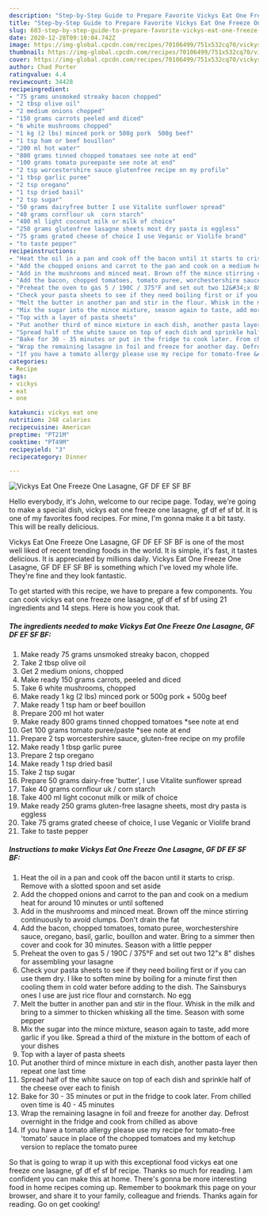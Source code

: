 ```yaml
---
description: "Step-by-Step Guide to Prepare Favorite Vickys Eat One Freeze One Lasagne, GF DF EF SF BF"
title: "Step-by-Step Guide to Prepare Favorite Vickys Eat One Freeze One Lasagne, GF DF EF SF BF"
slug: 603-step-by-step-guide-to-prepare-favorite-vickys-eat-one-freeze-one-lasagne-gf-df-ef-sf-bf
date: 2020-12-28T09:10:04.742Z
image: https://img-global.cpcdn.com/recipes/70106499/751x532cq70/vickys-eat-one-freeze-one-lasagne-gf-df-ef-sf-bf-recipe-main-photo.jpg
thumbnail: https://img-global.cpcdn.com/recipes/70106499/751x532cq70/vickys-eat-one-freeze-one-lasagne-gf-df-ef-sf-bf-recipe-main-photo.jpg
cover: https://img-global.cpcdn.com/recipes/70106499/751x532cq70/vickys-eat-one-freeze-one-lasagne-gf-df-ef-sf-bf-recipe-main-photo.jpg
author: Chad Porter
ratingvalue: 4.4
reviewcount: 34428
recipeingredient:
- "75 grams unsmoked streaky bacon chopped"
- "2 tbsp olive oil"
- "2 medium onions chopped"
- "150 grams carrots peeled and diced"
- "6 white mushrooms chopped"
- "1 kg (2 lbs) minced pork or 500g pork  500g beef"
- "1 tsp ham or beef bouillon"
- "200 ml hot water"
- "800 grams tinned chopped tomatoes see note at end"
- "100 grams tomato pureepaste see note at end"
- "2 tsp worcestershire sauce glutenfree recipe on my profile"
- "1 tbsp garlic puree"
- "2 tsp oregano"
- "1 tsp dried basil"
- "2 tsp sugar"
- "50 grams dairyfree butter I use Vitalite sunflower spread"
- "40 grams cornflour uk  corn starch"
- "400 ml light coconut milk or milk of choice"
- "250 grams glutenfree lasagne sheets most dry pasta is eggless"
- "75 grams grated cheese of choice I use Veganic or Violife brand"
- "to taste pepper"
recipeinstructions:
- "Heat the oil in a pan and cook off the bacon until it starts to crisp. Remove with a slotted spoon and set aside"
- "Add the chopped onions and carrot to the pan and cook on a medium heat for around 10 minutes or until softened"
- "Add in the mushrooms and minced meat. Brown off the mince stirring continuously to avoid clumps. Don&#39;t drain the fat"
- "Add the bacon, chopped tomatoes, tomato puree, worchestershire sauce, oregano, basil, garlic, bouillon and water. Bring to a simmer then cover and cook for 30 minutes. Season with a little pepper"
- "Preheat the oven to gas 5 / 190C / 375°F and set out two 12&#34;x 8&#34; dishes for assembling your lasagne"
- "Check your pasta sheets to see if they need boiling first or if you can use them dry. I like to soften mine by boiling for a minute first then cooling them in cold water before adding to the dish. The Sainsburys ones I use are just rice flour and cornstarch. No egg"
- "Melt the butter in another pan and stir in the flour. Whisk in the milk and bring to a simmer to thicken whisking all the time. Season with some pepper"
- "Mix the sugar into the mince mixture, season again to taste, add more garlic if you like. Spread a third of the mixture in the bottom of each of your dishes"
- "Top with a layer of pasta sheets"
- "Put another third of mince mixture in each dish, another pasta layer then repeat one last time"
- "Spread half of the white sauce on top of each dish and sprinkle half of the cheese over each to finish"
- "Bake for 30 - 35 minutes or put in the fridge to cook later. From chilled oven time is 40 - 45 minutes"
- "Wrap the remaining lasagne in foil and freeze for another day. Defrost overnight in the fridge and cook from chilled as above"
- "If you have a tomato allergy please use my recipe for tomato-free &#39;tomato&#39; sauce in place of the chopped tomatoes and my ketchup version to replace the tomato puree"
categories:
- Recipe
tags:
- vickys
- eat
- one

katakunci: vickys eat one 
nutrition: 248 calories
recipecuisine: American
preptime: "PT21M"
cooktime: "PT49M"
recipeyield: "3"
recipecategory: Dinner

---
```



![Vickys Eat One Freeze One Lasagne, GF DF EF SF BF](https://img-global.cpcdn.com/recipes/70106499/751x532cq70/vickys-eat-one-freeze-one-lasagne-gf-df-ef-sf-bf-recipe-main-photo.jpg)

Hello everybody, it's John, welcome to our recipe page. Today, we're going to make a special dish, vickys eat one freeze one lasagne, gf df ef sf bf. It is one of my favorites food recipes. For mine, I'm gonna make it a bit tasty. This will be really delicious.

Vickys Eat One Freeze One Lasagne, GF DF EF SF BF is one of the most well liked of recent trending foods in the world. It is simple, it's fast, it tastes delicious. It is appreciated by millions daily. Vickys Eat One Freeze One Lasagne, GF DF EF SF BF is something which I've loved my whole life. They're fine and they look fantastic.




To get started with this recipe, we have to prepare a few components. You can cook vickys eat one freeze one lasagne, gf df ef sf bf using 21 ingredients and 14 steps. Here is how you cook that.

<!--inarticleads1-->

##### The ingredients needed to make Vickys Eat One Freeze One Lasagne, GF DF EF SF BF:

1. Make ready 75 grams unsmoked streaky bacon, chopped
1. Take 2 tbsp olive oil
1. Get 2 medium onions, chopped
1. Make ready 150 grams carrots, peeled and diced
1. Take 6 white mushrooms, chopped
1. Make ready 1 kg (2 lbs) minced pork or 500g pork + 500g beef
1. Make ready 1 tsp ham or beef bouillon
1. Prepare 200 ml hot water
1. Make ready 800 grams tinned chopped tomatoes *see note at end
1. Get 100 grams tomato puree/paste *see note at end
1. Prepare 2 tsp worcestershire sauce, gluten-free recipe on my profile
1. Make ready 1 tbsp garlic puree
1. Prepare 2 tsp oregano
1. Make ready 1 tsp dried basil
1. Take 2 tsp sugar
1. Prepare 50 grams dairy-free &#39;butter&#39;, I use Vitalite sunflower spread
1. Take 40 grams cornflour uk / corn starch
1. Take 400 ml light coconut milk or milk of choice
1. Make ready 250 grams gluten-free lasagne sheets, most dry pasta is eggless
1. Take 75 grams grated cheese of choice, I use Veganic or Violife brand
1. Take to taste pepper




<!--inarticleads2-->

##### Instructions to make Vickys Eat One Freeze One Lasagne, GF DF EF SF BF:

1. Heat the oil in a pan and cook off the bacon until it starts to crisp. Remove with a slotted spoon and set aside
1. Add the chopped onions and carrot to the pan and cook on a medium heat for around 10 minutes or until softened
1. Add in the mushrooms and minced meat. Brown off the mince stirring continuously to avoid clumps. Don&#39;t drain the fat
1. Add the bacon, chopped tomatoes, tomato puree, worchestershire sauce, oregano, basil, garlic, bouillon and water. Bring to a simmer then cover and cook for 30 minutes. Season with a little pepper
1. Preheat the oven to gas 5 / 190C / 375°F and set out two 12&#34;x 8&#34; dishes for assembling your lasagne
1. Check your pasta sheets to see if they need boiling first or if you can use them dry. I like to soften mine by boiling for a minute first then cooling them in cold water before adding to the dish. The Sainsburys ones I use are just rice flour and cornstarch. No egg
1. Melt the butter in another pan and stir in the flour. Whisk in the milk and bring to a simmer to thicken whisking all the time. Season with some pepper
1. Mix the sugar into the mince mixture, season again to taste, add more garlic if you like. Spread a third of the mixture in the bottom of each of your dishes
1. Top with a layer of pasta sheets
1. Put another third of mince mixture in each dish, another pasta layer then repeat one last time
1. Spread half of the white sauce on top of each dish and sprinkle half of the cheese over each to finish
1. Bake for 30 - 35 minutes or put in the fridge to cook later. From chilled oven time is 40 - 45 minutes
1. Wrap the remaining lasagne in foil and freeze for another day. Defrost overnight in the fridge and cook from chilled as above
1. If you have a tomato allergy please use my recipe for tomato-free &#39;tomato&#39; sauce in place of the chopped tomatoes and my ketchup version to replace the tomato puree




So that is going to wrap it up with this exceptional food vickys eat one freeze one lasagne, gf df ef sf bf recipe. Thanks so much for reading. I am confident you can make this at home. There's gonna be more interesting food in home recipes coming up. Remember to bookmark this page on your browser, and share it to your family, colleague and friends. Thanks again for reading. Go on get cooking!
